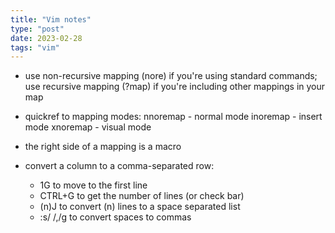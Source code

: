 ```yaml
---
title: "Vim notes"
type: "post"
date: 2023-02-28
tags: "vim"
---
```


- use non-recursive mapping (nore) if you're using standard commands; use recursive mapping (?map) if you're including other mappings in your map
- quickref to mapping modes:
    nnoremap - normal mode
    inoremap - insert mode
    xnoremap - visual mode
- the right side of a mapping is a macro

- convert a column to a comma-separated row:
	- 1G to move to the first line
	- CTRL+G to get the number of lines (or check bar)
	- (n)J to convert (n) lines to a space separated list
	- :s/ /,/g to convert spaces to commas

